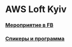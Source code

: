 # AWS Loft Kyiv 
### [Мероприятие в FB](https://www.facebook.com/events/academy-dtek/aws-loft-kyiv/1371607159659171/)
### [Спикеры и программа](https://aws-loft.provectus.com/agenda)

